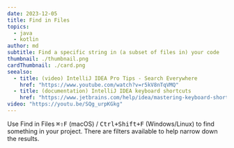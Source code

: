 ```yaml
---
date: 2023-12-05
title: Find in Files
topics:
  - java
  - kotlin
author: md
subtitle: Find a specific string in (a subset of files in) your code
thumbnail: ./thumbnail.png
cardThumbnail: ./card.png
seealso:
  - title: (video) IntelliJ IDEA Pro Tips - Search Everywhere
    href: "https://www.youtube.com/watch?v=r5kV8nTqVMQ"
  - title: (documentation) IntelliJ IDEA keyboard shortcuts
    href: "https://www.jetbrains.com/help/idea/mastering-keyboard-shortcuts.html"
video: "https://youtu.be/SQg_urpKGkg"
---
```


Use Find in Files <kbd>⌘⇧F</kbd> (macOS) / <kbd>Ctrl+Shift+F</kbd> (Windows/Linux) to find something in your project. There are filters available to help narrow down the results.

